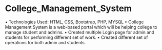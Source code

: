 # College_Management_System
• Technologies Used: HTML, CSS, Bootstrap, PHP, MYSQL • College Management System is a web-based portal which will be helping college to manage student and admins. • Created multiple Login page for admin and students for performing different set of work. • Created different set of operations for both admin and students.
